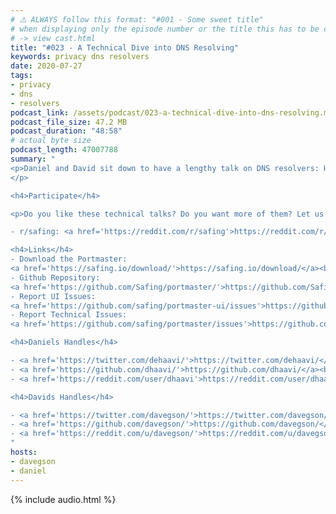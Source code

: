 ```yaml
---
# ⚠️ ALWAYS follow this format: "#001 - Some sweet title"
# when displaying only the episode number or the title this has to be constant
# -> view cast.html
title: "#023 - A Technical Dive into DNS Resolving"
keywords: privacy dns resolvers
date: 2020-07-27
tags:
- privacy
- dns
- resolvers
podcast_link: /assets/podcast/023-a-technical-dive-into-dns-resolving.mp3
podcast_file_size: 47.2 MB
podcast_duration: "48:58"
# actual byte size
podcast_length: 47007788
summary: "
<p>Daniel and David sit down to have a lengthy talk on DNS resolvers: How does DNS resolving actually work? What about encrypted DNS? Why can the Internet Service Provider still track you even when encrypting your DNS? What are the differences between DNS over TLS and DNS over HTTPS? How do Browsers/VPN/the Portmaster resolve your DNS? Enjoy this tech-heavy episode!
</p>

<h4>Participate</h4>

<p>Do you like these technical talks? Do you want more of them? Let us know on:</p>

- r/safing: <a href='https://reddit.com/r/safing'>https://reddit.com/r/safing</a><br/>

<h4>Links</h4>
- Download the Portmaster:
<a href='https://safing.io/download/'>https://safing.io/download/</a><br/>
- Github Repository:
<a href='https://github.com/Safing/portmaster/'>https://github.com/Safing/portmaster/</a><br/>
- Report UI Issues:
<a href='https://github.com/safing/portmaster-ui/issues'>https://github.com/safing/portmaster-ui/issues</a><br/>
- Report Technical Issues:
<a href='https://github.com/safing/portmaster/issues'>https://github.com/safing/portmaster/issues</a><br/>

<h4>Daniels Handles</h4>

- <a href='https://twitter.com/dehaavi/'>https://twitter.com/dehaavi/</a><br/>
- <a href='https://github.com/dhaavi/'>https://github.com/dhaavi/</a><br/>
- <a href='https://reddit.com/user/dhaavi'>https://reddit.com/user/dhaavi</a><br/>

<h4>Davids Handles</h4>

- <a href='https://twitter.com/davegson/'>https://twitter.com/davegson/</a><br/>
- <a href='https://github.com/davegson/'>https://github.com/davegson/</a><br/>
- <a href='https://reddit.com/u/davegson/'>https://reddit.com/u/davegson/</a><br/>
"
hosts:
- davegson
- daniel
---
```


{% include audio.html %}
